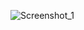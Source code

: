 ![Screenshot_1](https://github.com/Macc0de/Learning_of_C/assets/138070020/a889b437-80a6-4b06-903e-e82daf20cef9)
